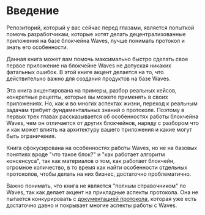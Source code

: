# Введение

Репозиторий, который у вас сейчас перед глазами, является попыткой помочь разработчикам, которые хотят делать децентрализованные приложения на базе блокчейна Waves, лучше понимать протокол и знать его особенности.

Данная книга может вам помочь максимально быстро сделать свое первое приложение на блокчейне Waves не допуская никаких фатальных ошибок. В этой книге акцент делается на то, что действительно важно для создания продуктов на базе Waves.

Эта книга акцентирована на примеры, разбор реальных кейсов, конкретные рецепты, которые вы можете применять в своих приложениях. Но, как и во многих аспектах жизни, переход к реальным задачам требует фундаментальных знаний о протоколе. Поэтому в первых трех главах рассказывается об особенностях работы блокчейна Waves, чем он отличается от других блокчейнов, наряду с разбором что и как может влиять на архитектуру вашего приложения и какие могут быть ограничения.


Книга сфокусирована на особенностях работы Waves, но не на базовых понятиях вроде "что такое блок?" и "как работает алгоритм консенсуса", так как материалов о том, как работает блокчейн, огромное количество, в то время как найти особенности отдельных протоколов, чтобы делать на них бизнес, достаточно проблематично.


Важно понимать, что книга не является "полным справочником" по Waves, так как делает акцент на прикладные аспекты протокола. Она не пытается конкурировать с [документацией протокола](https://docs.wavesplatform.com), которая уже есть достаточно давно и покрывает многие аспекты работы с Waves.
